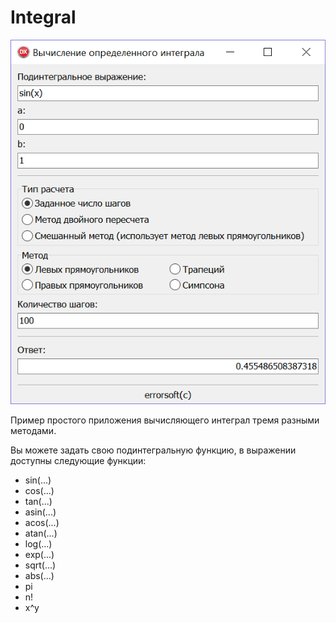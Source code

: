 # Integral
![screenshot](screenshot.png) 

Пример простого приложения вычисляющего интеграл тремя разными методами.

Вы можете задать свою подинтегральную функцию, в выражении доступны следующие функции:
* sin(...)
* cos(...)
* tan(...)
* asin(...)
* acos(...)
* atan(...)
* log(...)
* exp(...)
* sqrt(...)
* abs(...)
* pi
* n!
* x^y

